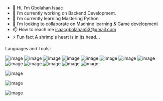 - 👋 Hi, I’m Gbolahan Isaac 
- 🔭 I’m currently working on Backend Development.
- 🌱 I’m currently learning Mastering Python
- 👯 I’m looking to collaborate on Machine learning & Game development
- 📫 How to reach me isaacgbolahan53@gmail.com
- ⚡ Fun fact A shrimp's heart is in its head...

Languages and Tools:


![image](https://user-images.githubusercontent.com/111004367/198819801-6e161fb1-2aff-4329-8792-de0423a2284f.png)
![image](https://user-images.githubusercontent.com/111004367/198819811-68427005-9608-4a04-9d8f-fa412c66da46.png)
![image](https://user-images.githubusercontent.com/111004367/198819817-fe2c0030-68ea-44de-b2c5-f0f369feb54f.png)
![image](https://user-images.githubusercontent.com/111004367/198819822-748525a0-a26a-4c48-bf33-2b8e637bb5dc.png)
![image](https://user-images.githubusercontent.com/111004367/198819824-f1ec200e-e697-4d37-b6ac-caf88fb2ea0c.png)
![image](https://user-images.githubusercontent.com/111004367/198819830-aa0c9d9e-d6e1-42dd-80d0-090999d25f02.png)
![image](https://user-images.githubusercontent.com/111004367/198819836-f5a10862-8116-4761-a2ef-51230be7f5a2.png)
![image](https://user-images.githubusercontent.com/111004367/198819920-0e2b3150-56f6-4c0c-a316-aca24ff71915.png)
![image](https://user-images.githubusercontent.com/111004367/198819926-ad593d1c-3d67-4a4e-86e2-1cfc4c41333b.png)
![image](https://user-images.githubusercontent.com/111004367/198819931-210d310b-966f-4df6-affb-500dc7f19e12.png)
![image](https://user-images.githubusercontent.com/111004367/198819937-6f29368e-2f3d-4b2e-be1e-4b80bd7b4999.png)
![image](https://user-images.githubusercontent.com/111004367/198819941-f4eb18d8-05a4-4925-bff3-f36099b61d4d.png)
![image](https://user-images.githubusercontent.com/111004367/198819775-74302ab5-a778-4ea9-9468-f7e482dd63a9.png)

![image](https://user-images.githubusercontent.com/111004367/198819696-5e9749ae-771b-4ee3-9376-d4635f65894d.png)

![image](https://user-images.githubusercontent.com/111004367/198819992-54db8ce2-69ba-49dd-a895-0bca84e52f46.png)

![image](https://user-images.githubusercontent.com/111004367/198820039-9cf9bb60-8ba4-4bc5-af6f-794bec713f53.png)


<!---
Gbolahanisaac53/Gbolahanisaac53 is a ✨ special ✨ repository because its `README.md` (this file) appears on your GitHub profile.
You can click the Preview link to take a look at your changes.
--->
